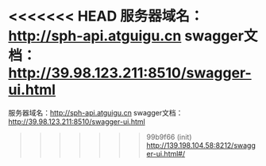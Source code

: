 <<<<<<< HEAD
服务器域名：http://sph-api.atguigu.cn
swagger文档：
http://39.98.123.211:8510/swagger-ui.html
=======
服务器域名：http://sph-api.atguigu.cn
swagger文档：
http://39.98.123.211:8510/swagger-ui.html
>>>>>>> 99b9f66 (init)
http://139.198.104.58:8212/swagger-ui.html#/